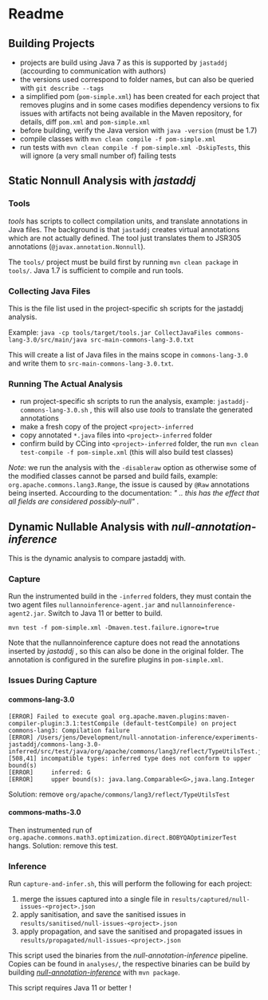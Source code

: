 # Readme

## Building Projects

- projects are build using Java 7 as this is supported by `jastaddj` (accourding to communication with authors)
- the versions used correspond to folder names, but can also be queried with `git describe --tags`
- a simplified pom (`pom-simple.xml`) has been created for each project that removes plugins and in some cases modifies dependency versions to fix issues with artifacts not being available in the Maven repository, for details, diff `pom.xml` and `pom-simple.xml`
- before building, verify the Java version with `java -version` (must be 1.7)
- compile classes with `mvn clean compile -f pom-simple.xml`
- run tests with `mvn clean compile -f pom-simple.xml -DskipTests`, this will ignore (a very small number of) failing tests


## Static Nonnull Analysis with *jastaddj*


### Tools

*tools* has scripts to collect compilation units, and translate annotations in Java files. The background is that `jastaddj` creates virtual annotations which are not actually defined. The tool just translates them to JSR305 annotations (`@javax.annotation.Nonnull`).

The `tools/` project must be build first by running `mvn clean package` in `tools/`. Java 1.7 is sufficient to compile and run tools.


### Collecting Java Files

This is the file list used in the project-specific sh scripts for the jastaddj analysis.

Example:
`java -cp tools/target/tools.jar CollectJavaFiles commons-lang-3.0/src/main/java src-main-commons-lang-3.0.txt`

This will create a list of Java files in the mains scope in `commons-lang-3.0` and write them to `src-main-commons-lang-3.0.txt`. 

### Running The Actual Analysis

- run project-specific sh scripts to run the analysis, example: `jastaddj-commons-lang-3.0.sh` , this will also use *tools* to translate the generated annotations
- make a fresh copy of the project `<project>-inferred`
- copy annotated `*.java` files into `<project>-inferred` folder
- confirm build by CCing into `<project>-inferred` folder, the run `mvn clean test-compile -f pom-simple.xml` (this will also build test classes)


*Note*: we run the analysis with the `-disableraw`  option as otherwise some of the modified classes cannot be parsed and build fails, example: `org.apache.commons.lang3.Range`, the issue is caused by `@Raw` annotations being inserted. Accourding to the documentation: *" .. this has the effect that all fields are considered possibly-null"* . 

## Dynamic Nullable Analysis with *null-annotation-inference*

This is the dynamic analysis to compare jastaddj with.


### Capture

Run the instrumented build in the `-inferred` folders, they must contain the two agent files `nullannoinference-agent.jar` and `nullannoinference-agent2.jar`. Switch to Java 11 or better to build. 

`mvn test -f pom-simple.xml -Dmaven.test.failure.ignore=true`

Note that the nullannoinference capture does not read the annotations inserted by *jastaddj* , so this can also be done in the original folder. The annotation is configured in the surefire plugins in  `pom-simple.xml`.

### Issues During Capture

#### commons-lang-3.0

```
[ERROR] Failed to execute goal org.apache.maven.plugins:maven-compiler-plugin:3.1:testCompile (default-testCompile) on project commons-lang3: Compilation failure
[ERROR] /Users/jens/Development/null-annotation-inference/experiments-jastaddj/commons-lang-3.0-inferred/src/test/java/org/apache/commons/lang3/reflect/TypeUtilsTest.java:[508,41] incompatible types: inferred type does not conform to upper bound(s)
[ERROR]     inferred: G
[ERROR]     upper bound(s): java.lang.Comparable<G>,java.lang.Integer
```

Solution: remove `org/apache/commons/lang3/reflect/TypeUtilsTest` 

#### commons-maths-3.0

Then instrumented run of `org.apache.commons.math3.optimization.direct.BOBYQAOptimizerTest` hangs. Solution: remove this test.


### Inference

Run `capture-and-infer.sh`, this will perform the following for each project:

1. merge the issues captured into a single file in `results/captured/null-issues-<project>.json`
2. apply sanitisation, and save the sanitised issues in `results/sanitised/null-issues-<project>.json`
3. apply propagation, and save the sanitised and propagated issues in `results/propagated/null-issues-<project>.json`

This script used the binaries from the *null-annotation-inference* pipeline. Copies can be found in `analyses/`, the respective binaries can be build by building *[null-annotation-inference](https://github.com/jensdietrich/null-annotation-inference/)*  with `mvn package`.

This script requires Java 11 or better ! 






	